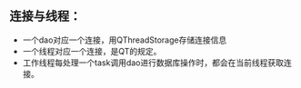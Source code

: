 ## 连接与线程：
* 一个dao对应一个连接，用QThreadStorage存储连接信息
* 一个线程对应一个连接，是QT的规定。
* 工作线程每处理一个task调用dao进行数据库操作时，都会在当前线程获取连接。
